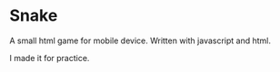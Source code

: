# Snake


A small html game for mobile device.
Written with javascript and html.

I made it for practice.
